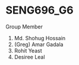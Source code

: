 # SENG696_G6

Group Member
1. Md. Shohug Hossain
2. (Greg) Amar Gadala
3. Rohit Yeast
4. Desiree Leal
